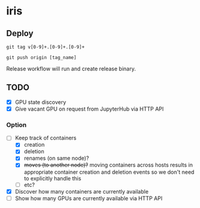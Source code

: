 # iris

## Deploy

```
git tag v[0-9]+.[0-9]+.[0-9]+
```

```
git push origin [tag_name]
```

Release workflow will run and create release binary.

## TODO

- [x] GPU state discovery
- [x] Give vacant GPU on request from JupyterHub via HTTP API

### Option

- [ ] Keep track of containers
  - [x] creation
  - [x] deletion
  - [x] renames (on same node)?
  - [x] ~~moves (to another node)?~~ moving containers across hosts results in
    appropriate container creation and deletion events so we don't need to
    explicitly handle this
  - [ ] etc?
- [x] Discover how many containers are currently available
- [ ] Show how many GPUs are currently available via HTTP API
